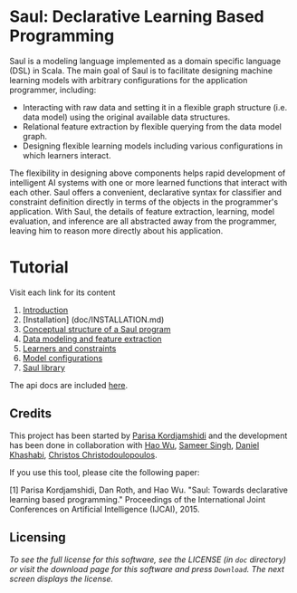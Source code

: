 # Saul: Declarative Learning  Based Programming

Saul is a modeling language implemented as a domain specific language (DSL) in Scala.
The main goal of Saul is to facilitate designing machine learning models with arbitrary configurations for the application programmer, including:

* Interacting with raw data and setting it in a flexible graph structure (i.e. data model) using the original available data structures.
* Relational feature extraction by flexible querying from the data model graph.
* Designing flexible learning models including various configurations in which learners interact.

The flexibility in designing above components helps rapid development of intelligent AI systems with one or more learned functions that interact with each other.
Saul offers a convenient, declarative syntax for classifier and constraint definition directly in terms of the objects in the programmer's application.
With Saul, the details of feature extraction, learning, model evaluation, and inference are all abstracted away from the programmer, leaving him to reason more directly about his application.

# Tutorial
Visit each link for its content

 1. [Introduction](doc/INTRO.md)
 2. [Installation] (doc/INSTALLATION.md)
 3. [Conceptual structure of a Saul program](doc/CONCEPTUALSTRUCTURE.md)
 2. [Data modeling and feature extraction](doc/DATAMODELING.md)
 3. [Learners and constraints](doc/SAULLANGUAGE.md)
 4. [Model configurations](doc/Models.md)
 5. [Saul library](doc/LBJLIBRARY.md)

The api docs are included [here](http://cogcomp.cs.illinois.edu/software/doc/saul/). 

## Credits 
This project has been started by [Parisa Kordjamshidi](mailto:kordjam@illinois.edu) and the development has been done in collaboration with [Hao Wu](mailto:haowu4@illinois.edu), [Sameer Singh](mailto:sameer@cs.washington.edu), [Daniel Khashabi](mailto:khashab2@illinois.edu), [Christos Christodoulopoulos](mailto:christod@illinois.edu). 

If you use this tool, please cite the following paper: 

[1] Parisa Kordjamshidi, Dan Roth, and Hao Wu. "Saul: Towards declarative learning based programming." 
Proceedings of the International Joint Conferences on Artificial Intelligence (IJCAI), 2015.

## Licensing
_To see the full license for this software, see the LICENSE (in `doc` directory) or visit the download page 
for this software and press `Download`. The next screen displays the license._
